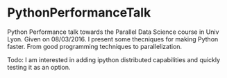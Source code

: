 # PythonPerformanceTalk
Python Performance talk towards the Parallel Data Science course in Univ Lyon. Given on 08/03/2016. 
I present some thecniques for making Python faster. From good programming techniques to parallelization.

Todo: I am interested in adding ipython distributed capabilities and quickly testing it as an option.
